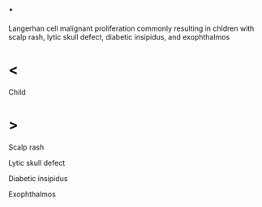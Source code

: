 # .

Langerhan cell malignant proliferation commonly resulting in chldren with scalp rash, lytic skull defect, diabetic insipidus, and exophthalmos

# <

Child

# >

Scalp rash

Lytic skull defect

Diabetic insipidus

Exophthalmos
